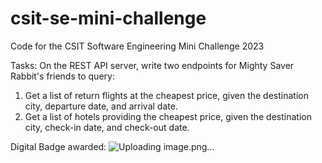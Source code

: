 # csit-se-mini-challenge
Code for the CSIT Software Engineering Mini Challenge 2023

Tasks:
On the REST API server, write two endpoints for Mighty Saver Rabbit's friends to query:
1. Get a list of return flights at the cheapest price, given the destination city, departure date, and arrival date.
2. Get a list of hotels providing the cheapest price, given the destination city, check-in date, and check-out date.


Digital Badge awarded:
![Uploading image.png…]()

